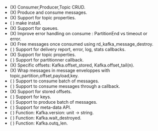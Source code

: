  - (X) Consumer,Producer,Topic CRUD.
 - (X) Produce and consume messages.
 - (X) Support for topic properties.
 - ( ) make install.
 - (X) Support for queues.
 - (X) Improve error handling on consume : PartitionEnd vs timeout or error.
 - (X) Free messages once consumed using rd_kafka_message_destroy.
 - ( ) Support for delivery report, error, log, stats callbacks.
 - (X) Support for topic properties.
 - ( ) Support for partitionner callback.
 - (X) Specific offsets: Kafka.offset_stored, Kafka.offset_tail(n).
 - (X) Wrap messages in message enveloppes with topic,partition,offset,payload,key.
 - ( ) Support to consume batch of messages.
 - ( ) Support to consume messages through a callback.
 - (X) Support for stored offsets.
 - ( ) Support for keys.
 - ( ) Support to produce batch of messages.
 - ( ) Support for meta-data API.
 - ( ) Function: Kafka.version: unit -> string.
 - ( ) Function: Kafka.wait_destroyed.
 - ( ) Function: Kafka.outq_len.
